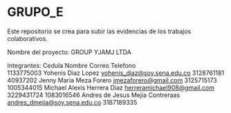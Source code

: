 # GRUPO_E
Este repositorio se crea para subir las evidencias de los trabajos colaborativos.

Nombre del proyecto: GROUP YJAMJ LTDA

Integrantes: 
Cedula      Nombre                            Correo                            Telefono       
1133775003  Yohenis Diaz Lopez                yohenis_diaz@soy.sena.edu.co      3128761181
40937202    Jenny Maria Meza Forero           jmezaforero@gmail.com             3125715173
1005344015  Michael Alexis Herrera Diaz       herreramichael908@gmail.com       3229431724
1083016546  Andres de Jesus Mejia Contreraas  andres_dmejia@soy.sena.edu.co     3187189335
